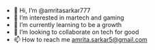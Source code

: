 - 👋 Hi, I’m @amritasarkar777
- 👀 I’m interested in martech and gaming
- 🌱 I’m currently learning to be a growth
- 💞️ I’m looking to collaborate on tech for good
- 📫 How to reach me amrita.sarkar5@gmail.com

<!---
amritasarkar777/amritasarkar777 is a ✨ special ✨ repository because its `README.md` (this file) appears on your GitHub profile.
You can click the Preview link to take a look at your changes.
--->
